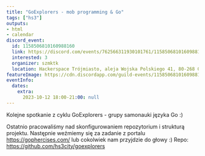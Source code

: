 ```yaml
---
title: "GoExplorers - mob programming & Go"
tags: ["hs3"]
outputs:
- html
- calendar
discord_event:
  id: 1158506810160988160
  link: https://discord.com/events/762566311930101761/1158506810160988160
  interested: 3
  organizer: szmktk
  location: Hackerspace Trójmiasto, aleja Wojska Polskiego 41, 80-268 Gdańsk
featureImage: https://cdn.discordapp.com/guild-events/1158506810160988160/b6ef84b7900f3e404473b83e06a00a06.png?size=1024
eventInfo:
  dates:
    extra:
      2023-10-12 18:00-21:00: null
---
```

Kolejne spotkanie z cyklu GoExplorers - grupy samonauki języka Go :)

Ostatnio pracowaliśmy nad skonfigurowaniem repozytorium i strukturą projektu.
Następnie weźmiemy się za zadanie z portalu https://gophercises.com/ lub cokolwiek nam przyjdzie do głowy :)
Repo: https://github.com/hs3city/goexplorers
